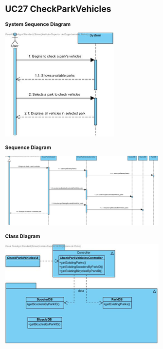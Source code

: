 # **UC27 CheckParkVehicles**

### System Sequence Diagram

![UC27-SSD.png](UC27-SSD.jpg)

### Sequence Diagram

![UC27-SD.png](UC27-SD.jpg)

### Class Diagram

![UC27-CD.png](UC27-CD.jpg)